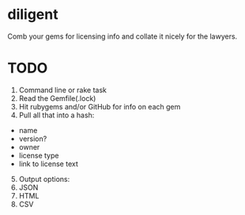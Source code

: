 diligent
========

Comb your gems for licensing info and collate it nicely for the lawyers.

# TODO

1. Command line or rake task
2. Read the Gemfile(.lock)
4. Hit rubygems and/or GitHub for info on each gem
4. Pull all that into a hash:
  - name
  - version?
  - owner
  - license type
  - link to license text
5. Output options:
  1. JSON
  2. HTML
  3. CSV
